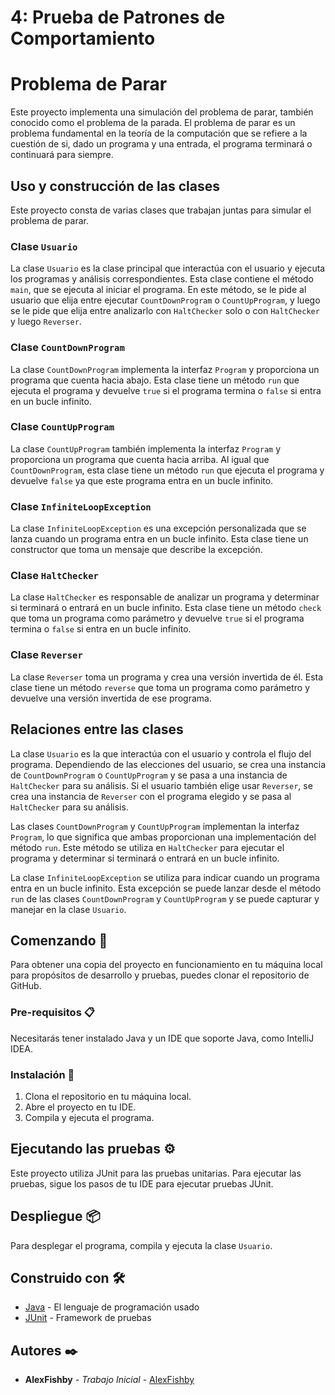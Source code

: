 # 4: Prueba de Patrones de Comportamiento

# Problema de Parar

Este proyecto implementa una simulación del problema de parar, también conocido como el problema de la parada. El problema de parar es un problema fundamental en la teoría de la computación que se refiere a la cuestión de si, dado un programa y una entrada, el programa terminará o continuará para siempre.

## Uso y construcción de las clases

Este proyecto consta de varias clases que trabajan juntas para simular el problema de parar.

### Clase `Usuario`

La clase `Usuario` es la clase principal que interactúa con el usuario y ejecuta los programas y análisis correspondientes. Esta clase contiene el método `main`, que se ejecuta al iniciar el programa. En este método, se le pide al usuario que elija entre ejecutar `CountDownProgram` o `CountUpProgram`, y luego se le pide que elija entre analizarlo con `HaltChecker` solo o con `HaltChecker` y luego `Reverser`.

### Clase `CountDownProgram`

La clase `CountDownProgram` implementa la interfaz `Program` y proporciona un programa que cuenta hacia abajo. Esta clase tiene un método `run` que ejecuta el programa y devuelve `true` si el programa termina o `false` si entra en un bucle infinito.

### Clase `CountUpProgram`

La clase `CountUpProgram` también implementa la interfaz `Program` y proporciona un programa que cuenta hacia arriba. Al igual que `CountDownProgram`, esta clase tiene un método `run` que ejecuta el programa y devuelve `false` ya que este programa entra en un bucle infinito.

### Clase `InfiniteLoopException`

La clase `InfiniteLoopException` es una excepción personalizada que se lanza cuando un programa entra en un bucle infinito. Esta clase tiene un constructor que toma un mensaje que describe la excepción.

### Clase `HaltChecker`

La clase `HaltChecker` es responsable de analizar un programa y determinar si terminará o entrará en un bucle infinito. Esta clase tiene un método `check` que toma un programa como parámetro y devuelve `true` si el programa termina o `false` si entra en un bucle infinito.

### Clase `Reverser`

La clase `Reverser` toma un programa y crea una versión invertida de él. Esta clase tiene un método `reverse` que toma un programa como parámetro y devuelve una versión invertida de ese programa.

## Relaciones entre las clases

La clase `Usuario` es la que interactúa con el usuario y controla el flujo del programa. Dependiendo de las elecciones del usuario, se crea una instancia de `CountDownProgram` o `CountUpProgram` y se pasa a una instancia de `HaltChecker` para su análisis. Si el usuario también elige usar `Reverser`, se crea una instancia de `Reverser` con el programa elegido y se pasa al `HaltChecker` para su análisis.

Las clases `CountDownProgram` y `CountUpProgram` implementan la interfaz `Program`, lo que significa que ambas proporcionan una implementación del método `run`. Este método se utiliza en `HaltChecker` para ejecutar el programa y determinar si terminará o entrará en un bucle infinito.

La clase `InfiniteLoopException` se utiliza para indicar cuando un programa entra en un bucle infinito. Esta excepción se puede lanzar desde el método `run` de las clases `CountDownProgram` y `CountUpProgram` y se puede capturar y manejar en la clase `Usuario`.

## Comenzando 🚀

Para obtener una copia del proyecto en funcionamiento en tu máquina local para propósitos de desarrollo y pruebas, puedes clonar el repositorio de GitHub.

### Pre-requisitos 📋

Necesitarás tener instalado Java y un IDE que soporte Java, como IntelliJ IDEA.

### Instalación 🔧

1. Clona el repositorio en tu máquina local.
2. Abre el proyecto en tu IDE.
3. Compila y ejecuta el programa.

## Ejecutando las pruebas ⚙️

Este proyecto utiliza JUnit para las pruebas unitarias. Para ejecutar las pruebas, sigue los pasos de tu IDE para ejecutar pruebas JUnit.

## Despliegue 📦

Para desplegar el programa, compila y ejecuta la clase `Usuario`.

## Construido con 🛠️

* [Java](https://www.java.com/) - El lenguaje de programación usado
* [JUnit](https://junit.org/junit5/) - Framework de pruebas

## Autores ✒️

* **AlexFishby** - *Trabajo Inicial* - [AlexFishby](https://github.com/AlexFishby)


